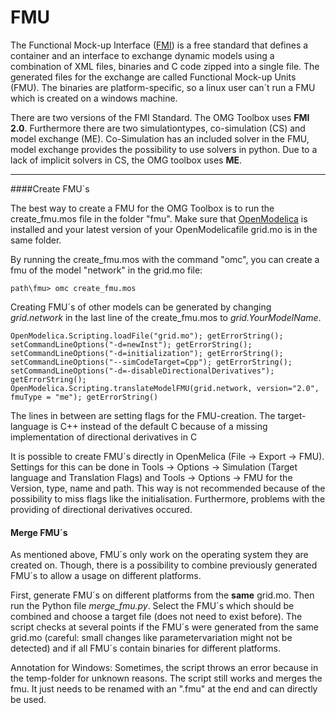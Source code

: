 #  FMU

The Functional Mock-up Interface ([FMI](https://fmi-standard.org/)) is a free standard that defines a container
 and an interface to exchange dynamic models using a combination of XML files, binaries and C code zipped into a single file.
The generated files for the exchange are called Functional Mock-up Units (FMU). The binaries are platform-specific, so a linux user can´t run a FMU which is created on a windows machine.  



There are two versions of the FMI Standard. The OMG Toolbox uses **FMI 2.0**. Furthermore there are two simulationtypes, co-simulation (CS) and model exchange (ME). 
Co-Simulation has an included solver in the FMU, model exchange provides the possibility to use solvers in python. Due to a lack of implicit solvers in CS, the OMG toolbox uses **ME**. 

---
####Create FMU´s 

The best way to create a FMU for the OMG Toolbox is to run the create_fmu.mos file in the folder "fmu".
Make sure that [OpenModelica](https://openmodelica.org/download/download-windows) is installed and
 your latest version of your OpenModelicafile grid.mo is in the same folder.

By running the create_fmu.mos with the command "omc", you can create a fmu of the model "network" in the grid.mo file: 

```
path\fmu> omc create_fmu.mos
```

Creating FMU´s of other models can be generated by changing _grid.network_ in the last line of the create_fmu.mos to _grid.YourModelName_. 


````
OpenModelica.Scripting.loadFile("grid.mo"); getErrorString();
setCommandLineOptions("-d=newInst"); getErrorString();
setCommandLineOptions("-d=initialization"); getErrorString();
setCommandLineOptions("--simCodeTarget=Cpp"); getErrorString();
setCommandLineOptions("-d=-disableDirectionalDerivatives"); getErrorString();
OpenModelica.Scripting.translateModelFMU(grid.network, version="2.0", fmuType = "me"); getErrorString()
````

The lines in between are setting flags for the FMU-creation. The target-language is C++ instead of the default C because of a missing implementation of directional derivatives in C

It is possible to create FMU´s directly in OpenMelica (File -> Export -> FMU). Settings for this can be done
 in Tools -> Options -> Simulation (Target language and Translation Flags) and Tools -> Options -> FMU for the Version, type, name and path. This way is not recommended because of the possibility to miss flags like the initialisation. Furthermore, problems with the providing of directional derivatives occured.



#### Merge FMU´s 

As mentioned above, FMU´s only work on the operating system they are created on. Though, there is a possibility to combine previously generated FMU´s to allow a usage on different platforms. 

First, generate FMU´s on different platforms from the **same** grid.mo. Then run the Python file _merge_fmu.py_. Select the FMU´s which should be combined and choose a target file (does not need to exist before).
The script checks at several points if the FMU´s were generated from the same grid.mo (careful: small changes like parametervariation might not be detected) and if all FMU´s contain binaries for different platforms. 

Annotation for Windows: Sometimes, the script throws an error because in the temp-folder for unknown reasons. The script still works and merges the fmu. It just needs to be renamed with an ".fmu" at the end and can directly be used. 

